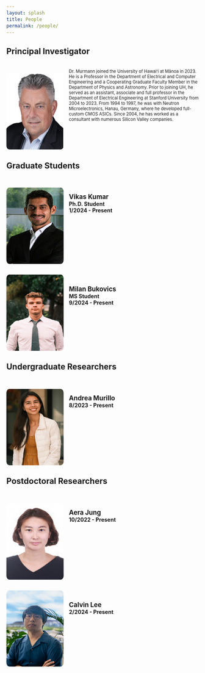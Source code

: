 ```yaml
---
layout: splash
title: People
permalink: /people/
---
```


<style>
img{
    clear: left;
    float: left;
    margin-top: 2em;
    margin-right: 1em;
    border-radius: 5%;
}
</style>

<!-- Start the most important person -->
## Principal Investigator
<img src="/assets/images/people/boris_murmann.jpg" width="150" height="200">
<p style="padding-top: 0.1em;"></p>
<p style="font-size: 0.8em;"> Dr. Murmann joined the University of Hawaiʻi at Mānoa in 2023. He is a Professor in the Department of Electrical and Computer Engineering and a Cooperating Graduate Faculty Member in the Department of Physics and Astronomy. Prior to joining UH, he served as an assistant, associate and full professor in the Department of Electrical Engineering at Stanford University from 2004 to 2023. From 1994 to 1997, he was with Neutron Microelectronics, Hanau, Germany, where he developed full-custom CMOS ASICs. Since 2004, he has worked as a consultant with numerous Silicon Valley companies.</p>
<br style="clear:both" />
<!-- Finished a person -->

## Graduate Students

<!-- Start a person -->
<img src="/assets/images/people/vikas_kumar.jpg" width="150" height="200">
<p style="padding-top: 2em;"></p>
<span style="font-weight: bold; font-size: 1.2em;"> Vikas Kumar </span><br>
<span style="font-weight: bold; font-size: 1.0em;"> Ph.D. Student </span><br>
<span style="font-weight: bold; font-size: 1.0em;"> 1/2024 - Present </span>
<br style="clear:both" />
<!-- Finished a person -->

<!-- Start a person -->
<img src="/assets/images/people/milan_bukovics.jpg" width="150" height="200">
<p style="padding-top: 2em;"></p>
<span style="font-weight: bold; font-size: 1.2em;"> Milan Bukovics </span><br>
<span style="font-weight: bold; font-size: 1.0em;"> MS Student </span><br>
<span style="font-weight: bold; font-size: 1.0em;"> 9/2024 - Present </span>
<br style="clear:both" />
<!-- Finished a person -->

## Undergraduate Researchers

<!-- Start a person -->
<img src="/assets/images/people/andrea_murillo.jpg" width="150" height="200">
<p style="padding-top: 2em;"></p>
<span style="font-weight: bold; font-size: 1.2em;"> Andrea Murillo </span><br>
<span style="font-weight: bold; font-size: 1.0em;"> 8/2023 - Present </span>
<br style="clear:both" />
<!-- Finished a person -->

## Postdoctoral Researchers

<!-- Start a person - Extra function to toggle picture on click --> 
<img alt="" src="/assets/images/people/aera_jung0.jpg" width="150" height="200" id="imgClickAndChange" onclick="changeImage()"   />
<script language="javascript">
    var imgTag = 0;
    function changeImage() {
        imgTag = (++imgTag % 2);
        document.getElementById("imgClickAndChange").src = "/assets/images/people/aera_jung"+imgTag+".jpg";
    }
</script>
<p style="padding-top: 2em;"></p>
<span style="font-weight: bold; font-size: 1.2em;"> Aera Jung </span><br>
<span style="font-weight: bold; font-size: 1.0em;"> 10/2022 - Present </span>
<br style="clear:both" />
<!-- Finished a person -->

<!-- Start a person -->
<img src="/assets/images/people/calvin_lee.jpg" width="150" height="200">
<p style="padding-top: 2em;"></p>
<span style="font-weight: bold; font-size: 1.2em;"> Calvin Lee </span><br>
<span style="font-weight: bold; font-size: 1.0em;"> 2/2024 - Present </span>
<br style="clear:both" />
<!-- Finished a person -->